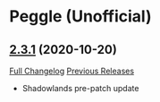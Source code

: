 # Peggle (Unofficial)

## [2.3.1](https://github.com/ketho-wow/wow_peggle/tree/2.3.1) (2020-10-20)
[Full Changelog](https://github.com/ketho-wow/wow_peggle/compare/2.3.0...2.3.1) [Previous Releases](https://github.com/ketho-wow/wow_peggle/releases)

- Shadowlands pre-patch update  
